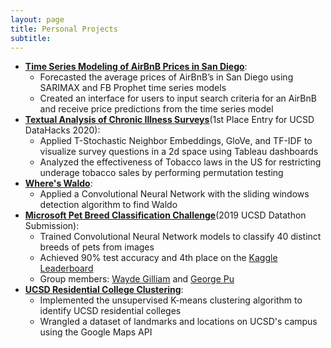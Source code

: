 ```yaml
---
layout: page
title: Personal Projects
subtitle:
---
```

* [**Time Series Modeling of AirBnB Prices in San Diego**](https://github.com/TanveerMittal/Airbnb_Forecasting):
  * Forecasted the average prices of AirBnB’s in San Diego using SARIMAX and FB Prophet time series models
  * Created an interface for users to input search criteria for an AirBnB and receive price predictions from the time series model
* [**Textual Analysis of Chronic Illness Surveys**](https://github.com/TanveerMittal/DataHacks_2020)(1st Place Entry for UCSD DataHacks 2020):
  * Applied T-Stochastic Neighbor Embeddings, GloVe, and TF-IDF to visualize survey questions in a 2d space using Tableau dashboards
  * Analyzed the effectiveness of Tobacco laws in the US for restricting underage tobacco sales by performing permutation testing
* [**Where's Waldo**](https://github.com/TanveerMittal/Wheres_Waldo):
  * Applied a Convolutional Neural Network with the sliding windows detection algorithm to find Waldo
* [**Microsoft Pet Breed Classification Challenge**](https://github.com/TanveerMittal/DS3_Datathon_2019)(2019 UCSD Datathon Submission):
  * Trained Convolutional Neural Network models to classify 40 distinct breeds of pets from images
  * Achieved 90% test accuracy and 4th place on the [Kaggle Leaderboard](https://www.kaggle.com/c/ucsd-2019-datathon)
  * Group members: [Wayde Gilliam](https://waydegg.com/) and [George Pu](https://www.linkedin.com/in/georgenpu/)
* [**UCSD Residential College Clustering**](https://github.com/TanveerMittal/UCSD_Clustering):
  * Implemented the unsupervised K-means clustering algorithm to identify UCSD residential colleges
  * Wrangled a dataset of landmarks and locations on UCSD's campus using the Google Maps API
